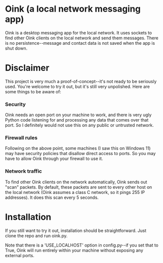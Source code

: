 # Oink (a local network messaging app)

Oink is a desktop messaging app for the local network. It uses sockets to find other Oink clients on the local network and send them messages. There is no persistence--message and contact data is not saved when the app is shut down. 

# Disclaimer

This project is very much a proof-of-concept--it's not ready to be seriously used. You're welcome to try it out, but it's still very unpolished. Here are some things to be aware of:

### Security

Oink needs an open port on your machine to work, and there is very ugly Python code listening for and processing any data that comes over that port. So I definitely would not use this on any public or untrusted network. 

### Firewall rules

Following on the above point, some machines (I saw this on Windows 11) may have security policies that disallow direct access to ports. So you may have to allow Oink through your firewall to use it. 

### Network traffic

To find other Oink clients on the network automatically, Oink sends out "scan" packets. By default, these packets are sent to every other host on the local network (Oink assumes a class C network, so it pings 255 IP addresses). It does this scan every 5 seconds. 

# Installation

If you still want to try it out, installation should be straightforward. Just clone the repo and run oink.py.

Note that there is a 'USE_LOCALHOST' option in config.py--if you set that to True, Oink will run entirely within your machine without exposing any external ports.
